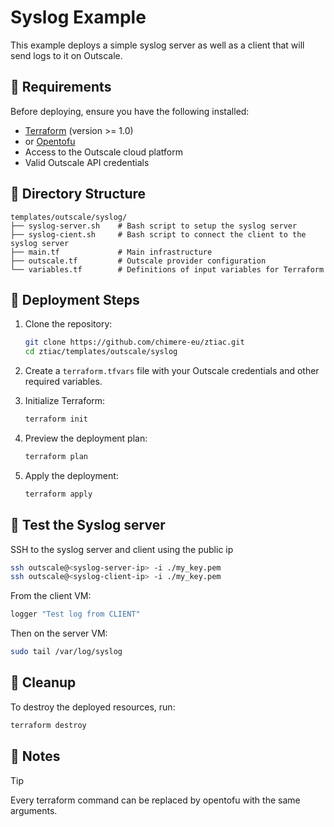 # Syslog Example

This example deploys a simple syslog server as well as a client that will send logs to it on Outscale.

## 🧾 Requirements

Before deploying, ensure you have the following installed:

- [Terraform](https://www.terraform.io/downloads.html) (version >= 1.0)
- or [Opentofu](https://github.com/opentofu/opentofu)
- Access to the Outscale cloud platform
- Valid Outscale API credentials


## 📁 Directory Structure

```
templates/outscale/syslog/
├── syslog-server.sh    # Bash script to setup the syslog server
├── syslog-cient.sh     # Bash script to connect the client to the syslog server
├── main.tf             # Main infrastructure
├── outscale.tf         # Outscale provider configuration
└── variables.tf        # Definitions of input variables for Terraform
```

## 🚀 Deployment Steps

1. Clone the repository:
   ```bash
   git clone https://github.com/chimere-eu/ztiac.git
   cd ztiac/templates/outscale/syslog
   ```

2. Create a `terraform.tfvars` file with your Outscale credentials and other required variables.

3. Initialize Terraform:
   ```bash
   terraform init
   ```

4. Preview the deployment plan:
   ```bash
   terraform plan
   ```

5. Apply the deployment:
   ```bash
   terraform apply
   ```

## 🧪 Test the Syslog server 

SSH to the syslog server and client using the public ip 

```bash
ssh outscale@<syslog-server-ip> -i ./my_key.pem
ssh outscale@<syslog-client-ip> -i ./my_key.pem
```

From the client VM:

```bash
logger "Test log from CLIENT"
```

Then on the server VM:

```bash
sudo tail /var/log/syslog
```

## 🧹 Cleanup

To destroy the deployed resources, run:
```bash
terraform destroy
```

## 📌 Notes

>[!TIP]
> Every terraform command can be replaced by opentofu with the same arguments.  
